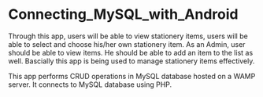 # Connecting_MySQL_with_Android

Through this app, users will be able to view stationery items, users will be able to select and choose his/her own stationery item. As an Admin, user should be able to view items. He should be able to add an item to the list as well. Bascially this app is being used to manage stationery items effectively.

This app performs CRUD operations in MySQL database hosted on a WAMP server. It connects to MySQL database using PHP.
